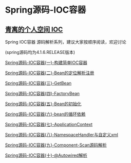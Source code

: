 # Spring源码-IOC容器
[青离的个人空间 IOC](https://my.oschina.net/u/2377110/blog/902073)
---

Spring IOC容器 源码解析系列，建议大家按顺序阅读，欢迎讨论

(spring源码均为4.1.6.RELEASE版本)

[Spring源码-IOC容器(一)-构建简单IOC容器](https://my.oschina.net/u/2377110/blog/902073)

[Spring源码-IOC容器(二)-Bean的定位解析注册](https://my.oschina.net/u/2377110/blog/913655)

[Spring源码-IOC容器(三)-GetBean]()

[Spring源码-IOC容器(四)-FactoryBean]()

[Spring源码-IOC容器(五)-Bean的初始化]()

[Spring源码-IOC容器(六)-bean的循环依赖]()

[Spring源码-IOC容器(七)-ApplicationContext]()

[Spring源码-IOC容器(八)-NamespaceHandler与自定义xml]()

[Spring源码-IOC容器(九)-Component-Scan源码解析]()

[Spring源码-IOC容器(十)-@Autowired解析]()
